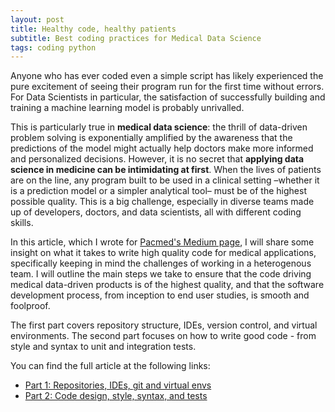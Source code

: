 ```yaml
---
layout: post
title: Healthy code, healthy patients
subtitle: Best coding practices for Medical Data Science
tags: coding python
---
```



Anyone who has ever coded even a simple script has likely experienced the pure excitement of seeing their program run for the first time without errors. For Data Scientists in particular, the satisfaction of successfully building and training a machine learning model is probably unrivalled.

This is particularly true in **medical data science**: the thrill of data-driven problem solving is exponentially amplified by the awareness that the predictions of the model might actually help doctors make more informed and personalized decisions. However, it is no secret that **applying data science in medicine can be intimidating at first**. When the lives of patients are on the line, any program built to be used in a clinical setting –whether it is a prediction model or a simpler analytical tool– must be of the highest possible quality. This is a big challenge, especially in diverse teams made up of developers, doctors, and data scientists, all with different coding skills.

In this article, which I wrote for [Pacmed's Medium page](https://medium.com/@Pacmedhealth), I will share some insight on what it takes to write high quality code for medical applications, specifically keeping in mind the challenges of working in a heterogenous team. I will outline the main steps we take to ensure that the code driving medical data-driven products is of the highest quality, and that the software development process, from inception to end user studies, is smooth and foolproof. 

The first part covers repository structure, IDEs, version control, and virtual environments. The second part focuses on how to write good code - from style and syntax to unit and integration tests.

You can find the full article at the following links:
- [Part 1: Repositories, IDEs, git and virtual envs](https://medium.com/@Pacmedhealth/healthy-code-healthy-patients-coding-best-practices-in-medical-data-science-part-1-d4c5ca2c42a)
- [Part 2: Code design, style, syntax, and tests](https://medium.com/@Pacmedhealth/healthy-code-healthy-patients-coding-best-practices-in-medical-data-science-part-2-925a21c50b0a)
